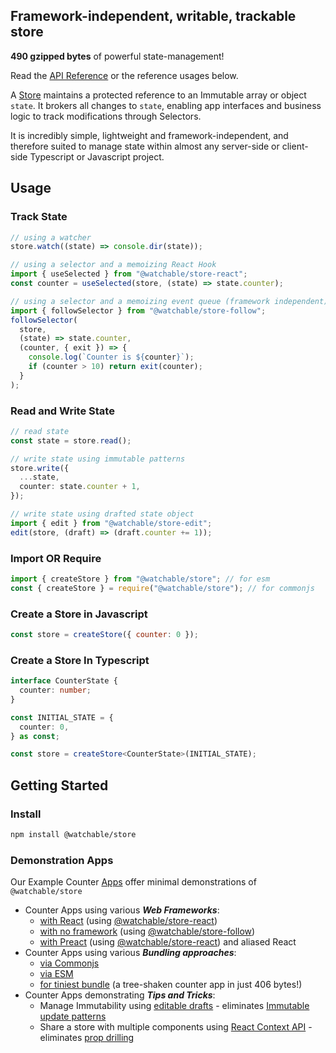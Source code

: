 ## Framework-independent, writable, trackable store

**490 gzipped bytes** of powerful state-management!

Read the [API Reference](https://cefn.com/watchable/api/modules/_watchable_store.html) or the reference usages below.

A [Store](https://cefn.com/watchable/api/types/_watchable_store.Store.html) maintains a protected reference to an Immutable array or object `state`. It brokers all changes to `state`, enabling app interfaces and business logic to track modifications through Selectors.

It is incredibly simple, lightweight and framework-independent, and therefore suited to manage state within almost any server-side or client-side Typescript or Javascript project.

## Usage

### Track State

```typescript
// using a watcher
store.watch((state) => console.dir(state));

// using a selector and a memoizing React Hook
import { useSelected } from "@watchable/store-react";
const counter = useSelected(store, (state) => state.counter);

// using a selector and a memoizing event queue (framework independent)
import { followSelector } from "@watchable/store-follow";
followSelector(
  store,
  (state) => state.counter,
  (counter, { exit }) => {
    console.log(`Counter is ${counter}`);
    if (counter > 10) return exit(counter);
  }
);
```

### Read and Write State

```typescript
// read state
const state = store.read();

// write state using immutable patterns
store.write({
  ...state,
  counter: state.counter + 1,
});

// write state using drafted state object
import { edit } from "@watchable/store-edit";
edit(store, (draft) => (draft.counter += 1));
```

### Import OR Require

```javascript
import { createStore } from "@watchable/store"; // for esm
const { createStore } = require("@watchable/store"); // for commonjs
```

### Create a Store in Javascript

```javascript
const store = createStore({ counter: 0 });
```

### Create a Store In Typescript

```typescript
interface CounterState {
  counter: number;
}

const INITIAL_STATE = {
  counter: 0,
} as const;

const store = createStore<CounterState>(INITIAL_STATE);
```

## Getting Started

### Install

```zsh
npm install @watchable/store
```

### Demonstration Apps

Our Example Counter [Apps](https://github.com/cefn/watchable/tree/main/apps#readme) offer minimal demonstrations of `@watchable/store`

- Counter Apps using various **_Web Frameworks_**:
  - [with React](https://github.com/cefn/watchable/tree/main/apps/counter-react-ts) (using [@watchable/store-react](https://github.com/cefn/watchable/tree/main/packages/store-react#readme))
  - [with no framework](https://github.com/cefn/watchable/tree/main/apps/counter-dom-ts#readme) (using [@watchable/store-follow](https://github.com/cefn/watchable/tree/main/packages/store-follow#readme))
  - [with Preact](https://github.com/cefn/watchable/tree/main/apps/counter-preact-ts#readme) (using [@watchable/store-react](https://github.com/cefn/watchable/tree/main/packages/store-react#readme)) and aliased React
- Counter Apps using various **_Bundling approaches_**:
  - [via Commonjs](https://github.com/cefn/watchable/tree/main/apps/counter-dom-commonjs#readme)
  - [via ESM](https://github.com/cefn/watchable/tree/main/apps/counter-dom-esm#readme)
  - [for tiniest bundle](https://github.com/cefn/watchable/tree/main/apps/counter-dom-tiny#readme) (a tree-shaken counter app in just 406 bytes!)
- Counter Apps demonstrating **_Tips and Tricks_**:
  - Manage Immutability using [editable drafts](https://github.com/cefn/watchable/tree/main/apps/counter-react-ts-edit#readme) - eliminates [Immutable update patterns](https://redux.js.org/usage/structuring-reducers/immutable-update-patterns)
  - Share a store with multiple components using [React Context API](https://github.com/cefn/watchable/tree/main/apps/counter-react-ts-edit-context#readme) - eliminates [prop drilling](https://kentcdodds.com/blog/prop-drilling)
